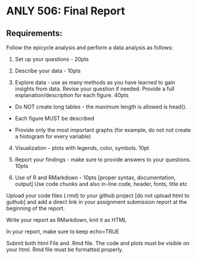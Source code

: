 #   ANLY 506: Final Report

##  Requirements:
Follow the epicycle analysis and perform a data analysis as follows:

1. Set up your questions - 20pts

2. Describe your data - 10pts

3. Explore data - use as many methods as you have learned to gain insights from data. Revise your question if needed. Provide a full explanation/description for each figure. 40pts

- Do NOT create long tables - the maximum length is allowed is head(). 

- Each figure MUST be described 

- Provide only the most important graphs (for example, do not not create a histogram for every variable)

4. Visualization - plots with legends, color, symbols.  10pt

5. Report your findings - make sure to provide answers to your questions. 10pts

6. Use of R and RMarkdown - 10pts [proper syntax, documentation, output] Use code chunks and also in-line code, header, fonts, title etc

Upload your code files (.rmd) to your github project [do not upload html to guthub] and add a direct link in your assignment submission report at the beginning of the report.

Write your report as RMarkdown, knit it as HTML

In your report, make sure to keep echo=TRUE

Submit both html File and .Rmd file. The code and plots must be visible on your html. Rmd file must be formatted properly.